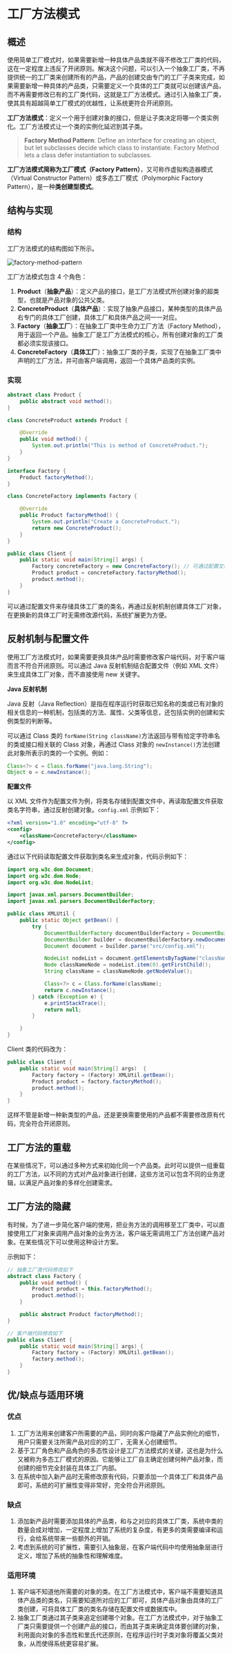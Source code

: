 # 工厂方法模式

## 概述

使用简单工厂模式时，如果需要新增一种具体产品类就不得不修改工厂类的代码，这在一定程度上违反了开闭原则。解决这个问题，可以引入一个抽象工厂类，不再提供统一的工厂类来创建所有的产品，产品的创建交由专门的工厂子类来完成，如果需要新增一种具体的产品类，只需要定义一个具体的工厂类就可以创建该产品，而不再需要修改已有的工厂类代码，这就是工厂方法模式。通过引入抽象工厂类，使其具有超越简单工厂模式的优越性，让系统更符合开闭原则。

**工厂方法模式**：定义一个用于创建对象的接口，但是让子类决定将哪一个类实例化。工厂方法模式让一个类的实例化延迟到其子类。

> **Factory Method Pattern**: Define an interface for creating an object, but let subclasses decide which class to instantiate. Factory Method lets a class defer instantiation to subclasses. 

**工厂方法模式简称为工厂模式（Factory Pattern）**，又可称作虚拟构造器模式（Virtual Constructor Pattern）或多态工厂模式（Polymorphic Factory Pattern），是一种**类创建型模式**。

## 结构与实现

### 结构

工厂方法模式的结构图如下所示。

![factory-method-pattern](./imgs/factory-method-pattern.svg)

工厂方法模式包含 4 个角色：

1. **Product**（**抽象产品**）：定义产品的接口，是工厂方法模式所创建对象的超类型，也就是产品对象的公共父类。
2. **ConcreteProduct**（**具体产品**）：实现了抽象产品接口，某种类型的具体产品右专门的具体工厂创建，具体工厂和具体产品之间一一对应。
3. **Factory**（**抽象工厂**）：在抽象工厂类中生命力工厂方法（Factory Method），用于返回一个产品。抽象工厂是工厂方法模式的核心，所有创建对象的工厂类都必须实现该接口。
4. **ConcreteFactory**（**具体工厂**）：抽象工厂类的子类，实现了在抽象工厂类中声明的工厂方法，并可由客户端调用，返回一个具体产品类的实例。

### 实现

```java
abstract class Product {
    public abstract void method();
}

class ConcreteProduct extends Product {

    @Override
    public void method() {
        System.out.println("This is method of ConcreteProduct.");
    }
}

interface Factory {
    Product factoryMethod();
}

class ConcreteFactory implements Factory {

    @Override
    public Product factoryMethod() {
        System.out.println("Create a ConcreteProduct.");
        return new ConcreteProduct();
    }
}

public class Client {
    public static void main(String[] args) {
        Factory concreteFactory = new ConcreteFactory(); // 可通过配置文件与反射机制实现
        Product product = concreteFactory.factoryMethod();
        product.method();
    }
}
```

可以通过配置文件来存储具体工厂类的类名，再通过反射机制创建具体工厂对象，在更换新的具体工厂时无需修改源代码，系统扩展更为方便。

## 反射机制与配置文件

使用工厂方法模式时，如果需要更换具体产品时需要修改客户端代码，对于客户端而言不符合开闭原则。可以通过 Java 反射机制结合配置文件（例如 XML 文件）来生成具体工厂对象，而不直接使用 new 关键字。

**Java 反射机制**

Java 反射（Java Reflection）是指在程序运行时获取已知名称的类或已有对象的相关信息的一种机制，包括类的方法、属性、父类等信息，还包括实例的创建和实例类型的判断等。

可以通过 Class 类的 `forName(String className)`方法返回与带有给定字符串名的类或接口相关联的 Class 对象，再通过 Class 对象的 `newInstance()`方法创建此对象所表示的类的一个实例。例如：

```java
Class<?> c = Class.forName("java.lang.String");
Object o = c.newInstance();
```

**配置文件**

以 XML 文件作为配置文件为例，将类名存储到配置文件中，再读取配置文件获取类名字符串，通过反射创建对象。`config.xml` 示例如下：

```xml
<?xml version="1.0" encoding="utf-8" ?>
<config>
    <className>ConcreteFactory</className>
</config>
```

通过以下代码读取配置文件获取到类名来生成对象，代码示例如下：

```java
import org.w3c.dom.Document;
import org.w3c.dom.Node;
import org.w3c.dom.NodeList;

import javax.xml.parsers.DocumentBuilder;
import javax.xml.parsers.DocumentBuilderFactory;

public class XMLUtil {
    public static Object getBean() {
        try {
            DocumentBuilderFactory documentBuilderFactory = DocumentBuilderFactory.newInstance();
            DocumentBuilder builder = documentBuilderFactory.newDocumentBuilder();
            Document document = builder.parse("src/config.xml");

            NodeList nodeList = document.getElementsByTagName("className");
            Node classNameNode = nodeList.item(0).getFirstChild();
            String className = classNameNode.getNodeValue();

            Class<?> c = Class.forName(className);
            return c.newInstance();
        } catch (Exception e) {
            e.printStackTrace();
            return null;
        }

    }
}
```

Client 类的代码改为：

```java
public class Client {
    public static void main(String[] args)  {
        Factory factory = (Factory) XMLUtil.getBean();
        Product product = factory.factoryMethod();
        product.method();
    }
}
```

这样不管是新增一种新类型的产品，还是更换需要使用的产品都不需要修改原有代码，完全符合开闭原则。

## 工厂方法的重载

在某些情况下，可以通过多种方式来初始化同一个产品类。此时可以提供一组重载的工厂方法，以不同的方式对产品对象进行创建，这些方法可以包含不同的业务逻辑，以满足产品对象的多样化创建需求。

## 工厂方法的隐藏

有时候，为了进一步简化客户端的使用，把业务方法的调用移至工厂类中，可以直接使用工厂对象来调用产品对象的业务方法，客户端无需调用工厂方法创建产品对象。在某些情况下可以使用这种设计方案。

示例如下：

```java
// 抽象工厂类代码修改如下
abstract class Factory {
    public void method() {
        Product product = this.factoryMethod();
        product.method();
    }

    public abstract Product factoryMethod();
}

// 客户端代码修改如下
public class Client {
    public static void main(String[] args) {
        Factory factory = (Factory) XMLUtil.getBean();
        factory.method();
    }
}
```

## 优/缺点与适用环境

### 优点

1. 工厂方法用来创建客户所需要的产品，同时向客户隐藏了产品实例化的细节，用户只需要关注所需产品对应的的工厂，无需关心创建细节。
2. 基于工厂角色和产品角色的多态性设计是工厂方法模式的关键，这也是为什么又被称为多态工厂模式的原因。它能够让工厂自主确定创建何种产品对象，而创建的细节完全封装在具体工厂内部。
3. 在系统中加入新产品时无需修改原有代码，只要添加一个具体工厂和具体产品即可，系统的可扩展性变得非常好，完全符合开闭原则。

### 缺点

1. 添加新产品时需要添加具体的产品类，和与之对应的具体工厂类，系统中类的数量会成对增加，一定程度上增加了系统的复杂度，有更多的类需要编译和运行，会给系统带来一些额外的开销。
2. 考虑到系统的可扩展性，需要引入抽象层，在客户端代码中均使用抽象层进行定义，增加了系统的抽象性和理解难度。

### 适用环境

1. 客户端不知道他所需要的对象的类。在工厂方法模式中，客户端不需要知道具体产品类的类名，只需要知道所对应的工厂即可，具体产品对象由具体的工厂类创建，可将具体工厂类的类名存储在配置文件或数据库中。
2. 抽象工厂类通过其子类来追定创建哪个对象。在工厂方法模式中，对于抽象工厂类只需要提供一个创建产品的接口，而由其子类来确定具体要创建的对象，利用面向对象的多态性和里氏代还原则，在程序运行时子类对象将覆盖父类对象，从而使得系统更容易扩展。
